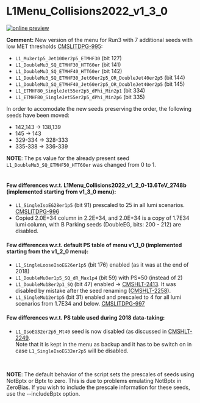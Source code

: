 # L1Menu_Collisions2022_v1_3_0

[![online preview](https://img.shields.io/badge/Online%20preview-click%20here-blue)](https://htmlpreview.github.io/?https://github.com/cms-l1-dpg/L1MenuRun3/blob/master/development/L1Menu_Collisions2022_v1_3_0/L1Menu_Collisions2022_v1_3_0.html)

**Comment:** 
New version of the menu for Run3 with 7 additional seeds with low MET thresholds [CMSLITDPG-995](https://its.cern.ch/jira/browse/CMSLITDPG-995):
   - `L1_Mu3er1p5_Jet100er2p5_ETMHF30` (bit 127) 
   - `L1_DoubleMu3_SQ_ETMHF30_HTT60er` (bit 141) 
   - `L1_DoubleMu3_SQ_ETMHF40_HTT60er` (bit 142) 
   - `L1_DoubleMu3_SQ_ETMHF30_Jet60er2p5_OR_DoubleJet40er2p5` (bit 144) 
   - `L1_DoubleMu3_SQ_ETMHF40_Jet60er2p5_OR_DoubleJet40er2p5` (bit 145) 
   - `L1_ETMHF80_SingleJet55er2p5_dPhi_Min2p1`  (bit 334) 
   - `L1_ETMHF80_SingleJet55er2p5_dPhi_Min2p6`  (bit 335) 

In order to accomodate the new seeds preserving the order, the following seeds have been moved:
   - 142,143 -> 138,139
   - 145 -> 143
   - 329-334 -> 328-333
   - 335-338 -> 336-339
   
**NOTE**: The ps value for the already present seed `L1_DoubleMu3_SQ_ETMHF50_HTT60er` was changed from 0 to 1.
<br/>
<br/>

#### Few differences w.r.t. L1Menu_Collisions2022_v1_2_0-13.6TeV_2748b (implemented starting from v1_3_0 menu): 
- `L1_SingleIsoEG28er1p5` (bit 91) prescaled to 25 in all lumi scenarios. [CMSLITDPG-996](https://its.cern.ch/jira/browse/CMSLITDPG-996)
- Copied 2.0E+34 column in 2.2E+34, and 2.0E+34 is a copy of 1.7E34 lumi column, with B Parking seeds (DoubleEG, bits: 200 - 212) are disabled.  

#### Few differences w.r.t. default PS table of menu v1_1_0 (implemented starting from the v1_2_0 menu):
- `L1_SingleLooseIsoEG26er1p5` (bit 176) enabled (as it was at the end of 2018)
- `L1_DoubleMu0er1p5_SQ_dR_Max1p4` (bit 59) with PS=50 (instead of 2)
- `L1_DoubleMu18er2p1_SQ` (bit 47) enabled -> [CMSHLT-2413](https://its.cern.ch/jira/browse/CMSHLT-2413). It was disabled by mistake after the seed renaming ([CMSHLT-2258](https://its.cern.ch/jira/browse/CMSHLT-2258)).
- `L1_SingleMu12er1p5` (bit 31) enabled and prescaled to 4 for all lumi scenarios from 1.7E34 and below. [CMSLITDPG-997](https://its.cern.ch/jira/browse/CMSLITDPG-997)

#### Few differences w.r.t. PS table used during 2018 data-taking:
- `L1_IsoEG32er2p5_Mt40` seed is now disabled (as discussed in [CMSHLT-2249](https://its.cern.ch/jira/browse/CMSHLT-2249). <br/>
  Note that it is kept in the menu as backup and it has to be switch on in case `L1_SingleIsoEG32er2p5` will be disabled. 
   
<br/>

**NOTE**: The default behavior of the script sets the prescales of seeds using NotBptx or Bptx to zero. This is due to problems emulating NotBptx in ZeroBias. If you wish to include the prescale information for these seeds, use the --includeBptx option.

